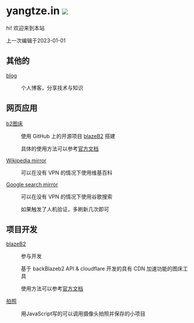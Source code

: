 # yangtze.in <a href="https://www.eff.org/pages/blue-ribbon-campaign">![](https://www.eff.org/files/brstrip.gif)</a>

hi! 欢迎来到本站

<!-- 分割线 -->

上一次编辑于2023-01-01

<!-- 分割线 -->

## 其他的
<dl>
<dt><a href="/blog/">blog</a></dt>
<dd>
<p>个人博客，分享技术与知识</p>
</dd>
</dl>

<!-- 分割线 -->

## 网页应用
<dl>
<dt><a href="https://" target="_blank"></a></dt>
<dd>
<p></p>
<p></p>
<p></p>
</dd>

<dt><a href="https://img.yangtze.in" target="_blank">b2图床</a></dt>
<dd>
<p>使用 GitHub 上的开源项目 <a href="https://github.com/Rr210/blazeB2" target="_blank">blazeB2</a> 搭建</p>
<p>具体的使用方法可以参考<a href="https://blazeb2.js.org/" target="_blank">官方文档</a></p>
</dd>

<dt><a href="https://wiki.yangtze.ml/zh-cn/Wikipedia:%E9%A6%96%E9%A1%B5" target="_blank">Wikipedia mirror</a></dt>
<dd>
<p>可以在没有 VPN 的情况下使用维基百科</p>
</dd>

<dt><a href="https://g.yangtze.ml" target="_blank">Google search mirror</a></dt>
<dd>
<p>可以在没有 VPN 的情况下使用谷歌搜索</p>
<p>如果触发了人机验证，多刷新几次即可</p>
</dd>
</dl>

<!-- 分割线 -->

## 项目开发
<dl>
<dt><a href="https://github.com/Rr210/blazeB2" target="_blank">blazeB2</a></dt>
<dd>
<p>参与开发</p>
<p>基于 backBlazeb2 API & cloudflare 开发的具有 CDN 加速功能的图床工具</p>
<p>使用方法可以参考<a href="https://blazeb2.js.org" target="_blank">官方文档</a></p>
</dd>

<dt><a href="https://b2.yangtze.in/program/Camera/index.html" target="_blank">拍照</a></dt>
<dd>
<p>用JavaScript写的可以调用摄像头拍照并保存的小项目</p>
</dd>
</dl>

<!-- 分割线 -->
